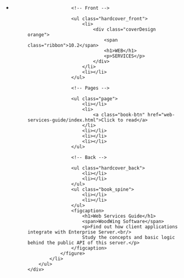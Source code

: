 <br/><br/>
<div class="container">
	<div class="component">
		<ul class="align">
			<li>
				<figure class="book">
				
					<!-- Front -->
					
					<ul class="hardcover_front">
						<li>
							<div class="coverDesign orange">
								<span class="ribbon">10.2</span>
								<h1>WEB</h1>
								<p>SERVICES</p>
							</div>
						</li>
						<li></li>
					</ul>

					<!-- Pages -->

					<ul class="page">
						<li></li>
						<li>
							<a class="book-btn" href="web-services-guide/index.html">Click to read</a>
						</li>
						<li></li>
						<li></li>
						<li></li>
					</ul>

					<!-- Back -->

					<ul class="hardcover_back">
						<li></li>
						<li></li>
					</ul>
					<ul class="book_spine">
						<li></li>
						<li></li>
					</ul>
					<figcaption>
						<h1>Web Services Guide</h1>
						<span>WoodWing Software</span>
						<p>Find out how client applications integrate with Enterprise Server.<br/> 
						Study the concepts and basic logic behind the public API of this server.</p>
					</figcaption>
				</figure>
			</li>
		</ul>
	</div>
</div><!-- /container -->